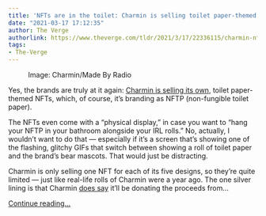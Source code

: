 ```yaml
---
title: 'NFTs are in the toilet: Charmin is selling toilet paper-themed crypto art'
date: "2021-03-17 17:12:35"
author: The Verge
authorlink: https://www.theverge.com/tldr/2021/3/17/22336115/charmin-nft-toilet-paper-cryptoart-marketing
tags:
- The-Verge
---
```

<figure>
      <img alt="" src="https://cdn.vox-cdn.com/thumbor/O-s3UwEocYSiiOAN_MpYuOSkp7A=/94x0:1107x675/1310x873/cdn.vox-cdn.com/uploads/chorus_image/image/68982068/EwrfkCMWEAMxeUZ.0.jpeg" />
        <figcaption>Image: Charmin/Made By Radio</figcaption>
    </figure>

  <p id="qgM5wJ">Yes, the brands are truly at it again: <a href="https://twitter.com/Charmin/status/1372157127280766981?s=20">Charmin is selling its own</a>, toilet paper-themed NFTs, which, of course, it’s branding as NFTP (non-fungible toilet paper).</p>
<p id="SCvkGe">The NFTs even come with a “physical display,” in case you want to “hang your NFTP in your bathroom alongside your IRL rolls.” No, actually, I wouldn’t want to do that — especially if it’s a screen that’s showing one of the flashing, glitchy GIFs that switch between showing a roll of toilet paper and the brand’s bear mascots. That would just be distracting.</p>
<div class="c-float-right"><div id="hzvahO"><div data-anthem-component="aside:10374749"></div></div></div>
<p id="YXPIrW">Charmin is only selling one NFT for each of its five designs, so they’re quite limited — just like real-life rolls of Charmin were a year ago. The one silver lining is that Charmin <a href="https://rarible.com/charmin">does say</a> it’ll be donating the proceeds from...</p>
  <p>
    <a href="https://www.theverge.com/tldr/2021/3/17/22336115/charmin-nft-toilet-paper-cryptoart-marketing">Continue reading&hellip;</a>
  </p>